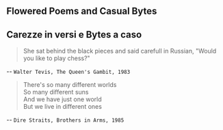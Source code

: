 ## Flowered Poems and Casual Bytes  
## Carezze in versi e Bytes a caso  
  
> She sat behind the black pieces and said carefull in Russian, "Would you like to play chess?"  
  
-- `Walter Tevis, The Queen's Gambit, 1983`  
  
> There's so many different worlds  
> So many different suns  
> And we have just one world  
> But we live in different ones  
  
-- `Dire Straits, Brothers in Arms, 1985`  
